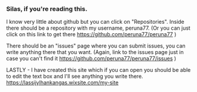 ### Silas, if you're reading this.

I know very little about github but you can click on "Repositories". Inside there should be a repository with my username, peruna77. 
(Or you can just click on this link to get there https://github.com/peruna77/peruna77 )

There should be an "issues" page where you can submit issues, you can write anything there that you want.
(Again, link to the issues page just in case you can't find it https://github.com/peruna77/peruna77/issues )

LASTLY - I have created this site which if you can open you should be able to edit the text box and I'll see anything you write there.
https://lassijylhankangas.wixsite.com/my-site
